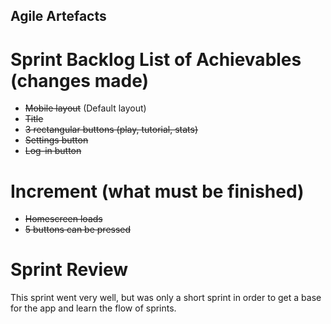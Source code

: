 ## Agile Artefacts
# Sprint Backlog List of Achievables (changes made)
* ~~Mobile layout~~ (Default layout)
* ~~Title~~
* ~~3 rectangular buttons (play, tutorial, stats)~~
* ~~Settings button~~
* ~~Log-in button~~
# Increment (what must be finished)
* ~~Homescreen loads~~
* ~~5 buttons can be pressed~~
# Sprint Review
This sprint went very well, but was only a short sprint in order to get a base for the app and learn the flow of sprints.